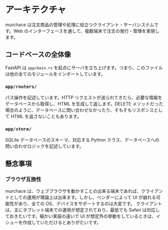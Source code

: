 # アーキテクチャ

murchace は注文商品の管理や処理に役立つクライアント・サーバシステムです。Web のインターフェースを通して、複数端末で注文の発行・管理を実現します。

## コードベースの全体像

FastAPI は `app/main.rs` を起点にサーバを立ち上げます。つまり、このファイルは他の全てのモジュールをインポートしています。

### `app/routers/`

パス操作を記述しています。HTTP リクエストが送られてきたら、必要な情報をデータベースから取得し、HTML を生成して返します。DELETE メソッドだった場合のように、データベースに問い合わせなかったり、そもそもリスポンスとして HTML を返さないこともあります。

### `app/store/`

SQLite データベースのスキーマ、対応する Python クラス、データベースへの問い合わせロジックを記述しています。

## 懸念事項

### ブラウザ互換性

murchace は、ウェブブラウザを動かすことの出来る端末であれば、クライアントとしての運用が理論上は出来ます。しかし、ベンダーによって UI が崩れる可能性があり、全ての OS、デバイスをサポートするのは大変です。
クライアントは、主にタブレット端末での運用が想定されており、最低でも Safari は対応しておきたいです。細かい実装の違いで UI が想定外の挙動をしているときは、イシューを作成していただけるとありがたいです。
